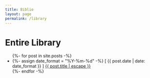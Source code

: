 ```yaml
---
title: Biblio
layout: page
permalink: /library
---
```


<h1>Entire Library</h1>
<ul>
	{%- for post in site.posts -%}
	<li>
		{%- assign date_format = "%Y-%m-%d" -%}
		[ {{ post.date | date: date_format }} ] <a href="{{ post.url | relative_url }}">{{ post.title | escape }}</a>
	</li>
	{%- endfor -%}
</ul>